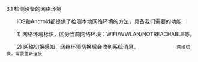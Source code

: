 3.1 检测设备的网络环境

　　iOS和Android都提供了检测本地网络环境的方法，具备我们需要的功能：

　　1) 网络环境标识，区分当前网络环境：WIFI/WWLAN/NOTREACHABLE等。

　　2) 网络切换感知，网络环境切换后会收到系统消息。
　　
　　
　```
　网络切换，需要重新连接
　
　```